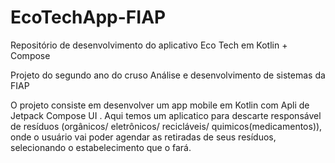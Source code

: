 # EcoTechApp-FIAP
Repositório de desenvolvimento do aplicativo Eco Tech em Kotlin + Compose

Projeto do segundo ano do cruso Análise e desenvolvimento de sistemas da FIAP

O projeto consiste em desenvolver um app mobile em Kotlin com Apli de Jetpack Compose UI .
Aqui temos um aplicatico para descarte responsável de resíduos (orgânicos/ eletrônicos/ recicláveis/ quimicos(medicamentos)), onde o usuário vai poder agendar as retiradas de seus resíduos, selecionando o estabelecimento que o fará.
